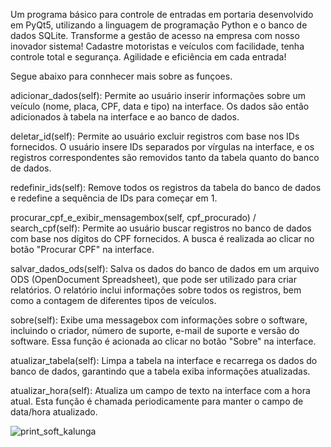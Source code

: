 <p align="left">

Um programa básico para controle de entradas em portaria desenvolvido em PyQt5, utilizando a linguagem de programação Python e o banco de dados SQLite. 
Transforme a gestão de acesso na empresa com nosso inovador sistema! 
Cadastre motoristas e veículos com facilidade, tenha controle total e segurança. 
Agilidade e eficiência em cada entrada!

Segue abaixo para connhecer mais sobre as funçoes.


adicionar_dados(self): Permite ao usuário inserir informações sobre um veículo (nome, placa, CPF, data e tipo) na interface. 
Os dados são então adicionados à tabela na interface e ao banco de dados.

deletar_id(self): Permite ao usuário excluir registros com base nos IDs fornecidos. 
O usuário insere IDs separados por vírgulas na interface, e os registros correspondentes são removidos tanto da tabela quanto do banco de dados.

redefinir_ids(self): Remove todos os registros da tabela do banco de dados e redefine a sequência de IDs para começar em 1.

procurar_cpf_e_exibir_mensagembox(self, cpf_procurado) / search_cpf(self): Permite ao usuário buscar registros no banco de dados com base nos dígitos do CPF fornecidos. 
A busca é realizada ao clicar no botão "Procurar CPF" na interface.

salvar_dados_ods(self): Salva os dados do banco de dados em um arquivo ODS (OpenDocument Spreadsheet), que pode ser utilizado para criar relatórios. 
O relatório inclui informações sobre todos os registros, bem como a contagem de diferentes tipos de veículos.

sobre(self): Exibe uma messagebox com informações sobre o software, incluindo o criador, número de suporte, e-mail de suporte e versão do software. 
Essa função é acionada ao clicar no botão "Sobre" na interface.

atualizar_tabela(self): Limpa a tabela na interface e recarrega os dados do banco de dados, garantindo que a tabela exiba informações atualizadas.

atualizar_hora(self): Atualiza um campo de texto na interface com a hora atual. 
Esta função é chamada periodicamente para manter o campo de data/hora atualizado.
</p>



![print_soft_kalunga](https://github.com/Felhipee/Controle-de-acesso-Portaria-/assets/17773216/b96ae9ed-8324-4f1c-b57c-6489e273472b)
